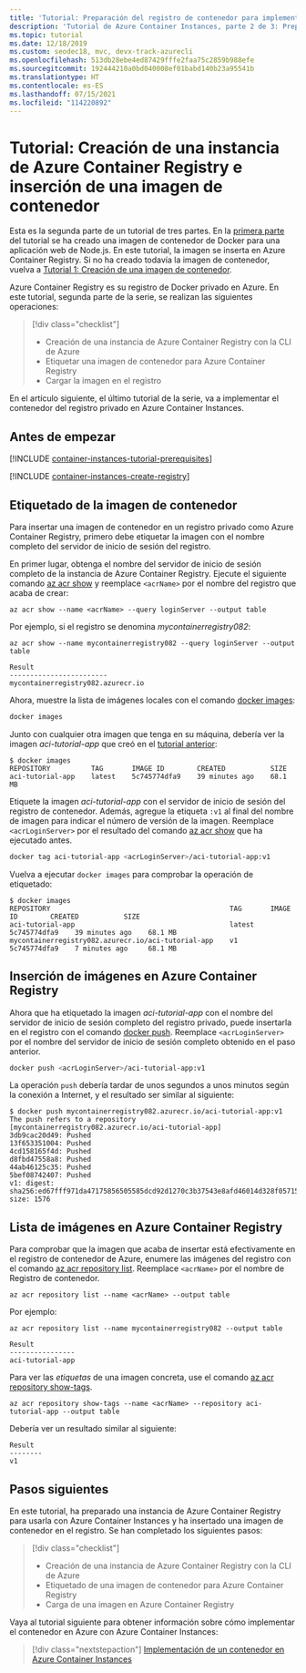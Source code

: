 ```yaml
---
title: 'Tutorial: Preparación del registro de contenedor para implementar una imagen'
description: 'Tutorial de Azure Container Instances, parte 2 de 3: Preparación de una instancia de Azure Container Registry e inserción de una imagen'
ms.topic: tutorial
ms.date: 12/18/2019
ms.custom: seodec18, mvc, devx-track-azurecli
ms.openlocfilehash: 513db28ebe4ed87429fffe2faa75c2859b988efe
ms.sourcegitcommit: 192444210a0bd040008ef01babd140b23a95541b
ms.translationtype: HT
ms.contentlocale: es-ES
ms.lasthandoff: 07/15/2021
ms.locfileid: "114220892"
---
```

# <a name="tutorial-create-an-azure-container-registry-and-push-a-container-image"></a>Tutorial: Creación de una instancia de Azure Container Registry e inserción de una imagen de contenedor

Esta es la segunda parte de un tutorial de tres partes. En la [primera parte](container-instances-tutorial-prepare-app.md) del tutorial se ha creado una imagen de contenedor de Docker para una aplicación web de Node.js. En este tutorial, la imagen se inserta en Azure Container Registry. Si no ha creado todavía la imagen de contenedor, vuelva a [Tutorial 1: Creación de una imagen de contenedor](container-instances-tutorial-prepare-app.md).

Azure Container Registry es su registro de Docker privado en Azure. En este tutorial, segunda parte de la serie, se realizan las siguientes operaciones:

> [!div class="checklist"]
> * Creación de una instancia de Azure Container Registry con la CLI de Azure
> * Etiquetar una imagen de contenedor para Azure Container Registry
> * Cargar la imagen en el registro

En el artículo siguiente, el último tutorial de la serie, va a implementar el contenedor del registro privado en Azure Container Instances.

## <a name="before-you-begin"></a>Antes de empezar

[!INCLUDE [container-instances-tutorial-prerequisites](../../includes/container-instances-tutorial-prerequisites.md)]

[!INCLUDE [container-instances-create-registry](../../includes/container-instances-create-registry.md)]

## <a name="tag-container-image"></a>Etiquetado de la imagen de contenedor

Para insertar una imagen de contenedor en un registro privado como Azure Container Registry, primero debe etiquetar la imagen con el nombre completo del servidor de inicio de sesión del registro.

En primer lugar, obtenga el nombre del servidor de inicio de sesión completo de la instancia de Azure Container Registry. Ejecute el siguiente comando [az acr show][az-acr-show] y reemplace `<acrName>` por el nombre del registro que acaba de crear:

```azurecli
az acr show --name <acrName> --query loginServer --output table
```

Por ejemplo, si el registro se denomina *mycontainerregistry082*:

```azurecli
az acr show --name mycontainerregistry082 --query loginServer --output table
```

```output
Result
------------------------
mycontainerregistry082.azurecr.io
```

Ahora, muestre la lista de imágenes locales con el comando [docker images][docker-images]:

```bash
docker images
```

Junto con cualquier otra imagen que tenga en su máquina, debería ver la imagen *aci-tutorial-app* que creó en el [ tutorial anterior](container-instances-tutorial-prepare-app.md):

```console
$ docker images
REPOSITORY          TAG       IMAGE ID        CREATED           SIZE
aci-tutorial-app    latest    5c745774dfa9    39 minutes ago    68.1 MB
```

Etiquete la imagen *aci-tutorial-app* con el servidor de inicio de sesión del registro de contenedor. Además, agregue la etiqueta `:v1` al final del nombre de imagen para indicar el número de versión de la imagen. Reemplace `<acrLoginServer>` por el resultado del comando [az acr show][az-acr-show] que ha ejecutado antes.

```bash
docker tag aci-tutorial-app <acrLoginServer>/aci-tutorial-app:v1
```

Vuelva a ejecutar `docker images` para comprobar la operación de etiquetado:

```console
$ docker images
REPOSITORY                                            TAG       IMAGE ID        CREATED           SIZE
aci-tutorial-app                                      latest    5c745774dfa9    39 minutes ago    68.1 MB
mycontainerregistry082.azurecr.io/aci-tutorial-app    v1        5c745774dfa9    7 minutes ago     68.1 MB
```

## <a name="push-image-to-azure-container-registry"></a>Inserción de imágenes en Azure Container Registry

Ahora que ha etiquetado la imagen *aci-tutorial-app* con el nombre del servidor de inicio de sesión completo del registro privado, puede insertarla en el registro con el comando [docker push][docker-push]. Reemplace `<acrLoginServer>` por el nombre del servidor de inicio de sesión completo obtenido en el paso anterior.

```bash
docker push <acrLoginServer>/aci-tutorial-app:v1
```

La operación `push` debería tardar de unos segundos a unos minutos según la conexión a Internet, y el resultado ser similar al siguiente:

```console
$ docker push mycontainerregistry082.azurecr.io/aci-tutorial-app:v1
The push refers to a repository [mycontainerregistry082.azurecr.io/aci-tutorial-app]
3db9cac20d49: Pushed
13f653351004: Pushed
4cd158165f4d: Pushed
d8fbd47558a8: Pushed
44ab46125c35: Pushed
5bef08742407: Pushed
v1: digest: sha256:ed67fff971da47175856505585dcd92d1270c3b37543e8afd46014d328f05715 size: 1576
```

## <a name="list-images-in-azure-container-registry"></a>Lista de imágenes en Azure Container Registry

Para comprobar que la imagen que acaba de insertar está efectivamente en el registro de contenedor de Azure, enumere las imágenes del registro con el comando [az acr repository list][az-acr-repository-list]. Reemplace `<acrName>` por el nombre de Registro de contenedor.

```azurecli
az acr repository list --name <acrName> --output table
```

Por ejemplo:

```azurecli
az acr repository list --name mycontainerregistry082 --output table
```

```output
Result
----------------
aci-tutorial-app
```

Para ver las *etiquetas* de una imagen concreta, use el comando [az acr repository show-tags][az-acr-repository-show-tags].

```azurecli
az acr repository show-tags --name <acrName> --repository aci-tutorial-app --output table
```

Debería ver un resultado similar al siguiente:

```console
Result
--------
v1
```

## <a name="next-steps"></a>Pasos siguientes

En este tutorial, ha preparado una instancia de Azure Container Registry para usarla con Azure Container Instances y ha insertado una imagen de contenedor en el registro. Se han completado los siguientes pasos:

> [!div class="checklist"]
> * Creación de una instancia de Azure Container Registry con la CLI de Azure
> * Etiquetado de una imagen de contenedor para Azure Container Registry
> * Carga de una imagen en Azure Container Registry

Vaya al tutorial siguiente para obtener información sobre cómo implementar el contenedor en Azure con Azure Container Instances:

> [!div class="nextstepaction"]
> [Implementación de un contenedor en Azure Container Instances](container-instances-tutorial-deploy-app.md)

<!-- LINKS - External -->
[docker-build]: https://docs.docker.com/engine/reference/commandline/build/
[docker-get-started]: https://docs.docker.com/get-started/
[docker-hub-nodeimage]: https://store.docker.com/images/node
[docker-images]: https://docs.docker.com/engine/reference/commandline/images/
[docker-linux]: https://docs.docker.com/engine/installation/#supported-platforms
[docker-login]: https://docs.docker.com/engine/reference/commandline/login/
[docker-mac]: https://docs.docker.com/docker-for-mac/
[docker-push]: https://docs.docker.com/engine/reference/commandline/push/
[docker-tag]: https://docs.docker.com/engine/reference/commandline/tag/
[docker-windows]: https://docs.docker.com/docker-for-windows/
[nodejs]: https://nodejs.org

<!-- LINKS - Internal -->
[az-acr-create]: /cli/azure/acr#az_acr_create
[az-acr-login]: /cli/azure/acr#az_acr_login
[az-acr-repository-list]: /cli/azure/acr/repository
[az-acr-repository-show-tags]: /cli/azure/acr/repository#az_acr_repository_show_tags
[az-acr-show]: /cli/azure/acr#az_acr_show
[az-group-create]: /cli/azure/group#az_group_create
[azure-cli-install]: /cli/azure/install-azure-cli
